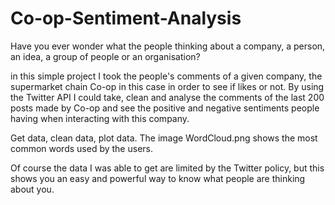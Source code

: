 # Co-op-Sentiment-Analysis

Have you ever wonder what the people thinking about a company,
a person, an idea, a group of people or an organisation?

in this simple project I took the people's comments of a given company,
the supermarket chain Co-op in this case in order to see if likes or not.
By using the Twitter API I could take, clean and analyse the comments of the last
200 posts made by Co-op and see the positive and negative sentiments people having 
when interacting with this company.

Get data, clean data, plot data.
The image WordCloud.png shows the most common words used by the
users.

Of course the data I was able to get are limited by the Twitter policy,
but this shows you an easy and powerful way to know what people are thinking about you.
